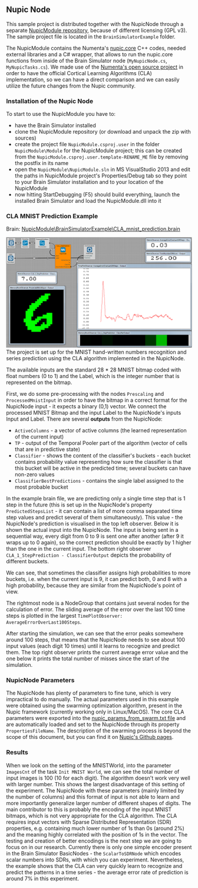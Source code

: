 ## Nupic Node

This sample project is distributed together with the NupicNode through a separate [NupicModule repository](https://github.com/KeenSoftwareHouse/NupicModule), because of different licensing (GPL v3). The sample project file is located in the `BrainSimulatorExample` folder.

The NupicModule contains the Numenta's [nupic.core](https://github.com/numenta/nupic.core) C++ codes, needed external libraries and a C# wrapper, that allows to run the nupic.core functions from inside of the Brain Simulator node (`MyNupicNode.cs`, `MyNupicTasks.cs`). We made use of the [Numenta's open source project](https://github.com/numenta) in order to have the official Cortical Learning Algorithms (CLA) implementation, so we can have a direct comparison and we can easily utilize the future changes from the Nupic community.

### Installation of the Nupic Node

To start to use the NupicModule you have to:

 * have the Brain Simulator installed
 * clone the NupicModule repository (or download and unpack the zip with sources)
 * create the project file `NupicModule.csproj.user` in the folder `NupicModule\Module` for the NupicModule project; this can be created from the `NupicModule.csproj.user.template-RENAME_ME` file by removing the postfix in its name
 * open the `NupicModule\NupicModule.sln` in MS VisualStudio 2013 and edit the paths in NupicModule project's Properties/Debug tab so they point to your Brain Simulator installation and to your location of the NupicModule
 * now hitting StartDebugging (F5) should build everything, launch the installed Brain Simulator and load the NupicModule.dll into it

### CLA MNIST Prediction Example

Brain: [NupicModule\BrainSimulatorExample\CLA_mnist_prediction.brain](https://github.com/KeenSoftwareHouse/NupicModule/blob/master/BrainSimulatorExample/CLA_mnist_prediction.brain)
<!--
// If the NupicModule is set up correctly, you can now load the `NupicModule\BrainSimulatorExample\CLA_mnist_prediction.brain` project, run the simulation and you shall see the following workspace:
 -->
![](../img/nupicNode.PNG)
The project is set up for the MNIST hand-written numbers recognition and series prediction using the CLA algorithm  implemented in the NupicNode.
<!-- following line is not necessary --> The available inputs are the standard 28 * 28 MNIST bitmap coded with float numbers (0 to 1) and the Label, which is the integer number that is represented on the bitmap.
First, we do some pre-processing with the nodes `Prescaling` and `ProcessedMnistInput` in order to have the bitmap in a correct format for the NupicNode input - it expects a binary (0,1) vector. We connect the processed MNIST Bitmap and the input Label to the NupicNode's inputs Input and Label. There are several **outputs** from the NupicNode:

 * `ActiveColumns` - a vector of active columns (the learned representation of the current input)
 * `TP` - output of the Temporal Pooler part of the algorithm (vector of cells that are in predictive state)
 * `Classifier` - shows the content of the classifier's buckets - each bucket contains probability value representing how sure the classifier is that this bucket will be active in the predicted time; several buckets can have non-zero values
 * `ClassifierBestPredictions` - contains the single label assigned to the most probable bucket

In the example brain file, we are predicting only a single time step that is 1 step in the future (this is set up in the NupicNode's property `PredictedStepsList` - it can contain a list of more comma separated time step values and predict several of them simultaneously). This value - the NupicNode's prediction is visualised in the top left observer. Below it is shown the actual input into the NupicNode. The input is being sent in a sequential way, every digit from 0 to 9 is sent one after another (after 9 it wraps up to 0 again), so the correct prediction should be exactly by 1 higher than the one in the current input. The bottom right observer `CLA_1_StepPrediction - ClassifierOutput` depicts the probability of different buckets.
<!-- now results -->  We can see, that sometimes the classifier assigns high probabilities to more buckets, i.e. when the current input is 9, it can predict both, 0 and 8 with a high probability, because they are similar from the NupicNode's point of view.
 
The rightmost node is a NodeGroup that contains just several nodes for the calculation of error. The sliding average of the error over the last 100 time steps is plotted in the largest `TimePlotObserver: AverageErrorOverLast100Steps`.
<!-- results -->After starting the simulation, we can see that the error peaks somewhere around 100 steps, that means that the NupicNode needs to see about 100 input values (each digit 10 times) until it learns to recognize and predict them. The top right observer prints the current average error value and the one below it prints the total number of misses since the start of the simulation.

### NupicNode Parameters

The NupicNode has plenty of parameters to fine tune, which is very impractical to do manually. The actual parameters used in this example were obtained using the swarming optimization algorithm<!-- link to the code/paper? -->, present in the Nupic framework (currently working only in Linux/MacOS). The core CLA parameters were exported into the [nupic_params_from_swarm.txt file](https://github.com/KeenSoftwareHouse/NupicModule/blob/master/BrainSimulatorExample/nupic_params_from_swarm.txt) and are automatically loaded and set to the NupicNode through its property `PropertiesFileName`. The description of the swarming process is beyond the scope of this document, but you can find it on [Nupic's Github pages](https://github.com/numenta/nupic/wiki/Running-Swarms).

### Results

When we look on the setting of the MNISTWorld, into the parameter `ImagesCnt` of the task `Init MNIST World`, we can see the total number of input images is 100 (10 for each digit). The algorithm doesn't work very well with larger number. This shows the largest disadvantage of this setting of the experiment. The NupicNode with these parameters (mainly limited by the number of columns) and this format of input is not able to learn and more importantly generalize larger number of different shapes of digits. The main contributor to this is probably the encoding of the input MNIST bitmaps, which is not very appropriate for the CLA algorithm. The CLA requires input vectors with Sparse Distributed Representation (SDR) properties, e.g. containing much lower number of 1s than 0s (around 2%) and the meaning highly correlated with the position of 1s in the vector. The testing and creation of better encodings is the next step we are going to focus on in our research. Currently there is only one simple encoder present in the Brain Simulator BasicNodes - the `ScalarToSDRNode` which encodes scalar numbers into SDRs, with which you can experiment. Nevertheless, the example shows that the CLA can very quickly learn to recognize and predict the patterns in a time series - the average error rate of prediction is around 7% in this experiment.

